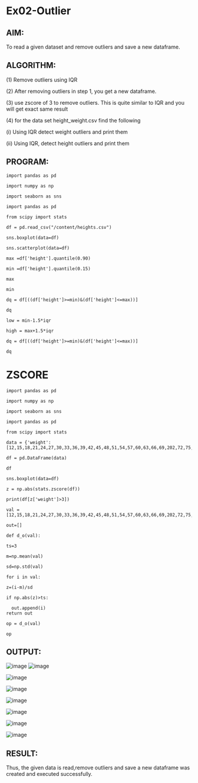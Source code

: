 # Ex02-Outlier

## AIM:
To read a given dataset and remove outliers and save a new dataframe.

## ALGORITHM:

(1) Remove outliers using IQR

(2) After removing outliers in step 1, you get a new dataframe.

(3) use zscore of 3 to remove outliers. This is quite similar to IQR and you will get exact same result

(4) for the data set height_weight.csv find the following

(i) Using IQR detect weight outliers and print them

(ii) Using IQR, detect height outliers and print them

## PROGRAM:
```
import pandas as pd

import numpy as np

import seaborn as sns

import pandas as pd

from scipy import stats

df = pd.read_csv("/content/heights.csv")

sns.boxplot(data=df)

sns.scatterplot(data=df)

max =df['height'].quantile(0.90)

min =df['height'].quantile(0.15)

max

min

dq = df[((df['height']>=min)&(df['height']<=max))]

dq

low = min-1.5*iqr

high = max+1.5*iqr

dq = df[((df['height']>=min)&(df['height']<=max))]

dq
```
# ZSCORE
```
import pandas as pd

import numpy as np

import seaborn as sns

import pandas as pd

from scipy import stats

data = {'weight':[12,15,18,21,24,27,30,33,36,39,42,45,48,51,54,57,60,63,66,69,202,72,75,78,81,84,232,87,90,93,96,99,258]}

df = pd.DataFrame(data)

df

sns.boxplot(data=df)

z = np.abs(stats.zscore(df))

print(df[z['weight']>3])

val = [12,15,18,21,24,27,30,33,36,39,42,45,48,51,54,57,60,63,66,69,202,72,75,78,81,84,232,87,90,93,96,99,258]

out=[]

def d_o(val):

ts=3

m=np.mean(val)

sd=np.std(val)

for i in val:

z=(i-m)/sd

if np.abs(z)>ts:

  out.append(i)
return out

op = d_o(val)

op
```

## OUTPUT:
![image](https://github.com/Evangelin-Ruth/ODD2023---Datascience---Ex-02/assets/94219798/9681119d-3cda-4a00-9e43-d469bb268a8c)
![image](https://github.com/Evangelin-Ruth/ODD2023---Datascience---Ex-02/assets/94219798/6a7e8f88-7e78-4d1c-b90d-4aaa958ed8c5)



![image](https://github.com/Evangelin-Ruth/ODD2023---Datascience---Ex-02/assets/94219798/8c854777-1675-4611-8b14-8451fd5e7069)



![image](https://github.com/Evangelin-Ruth/ODD2023---Datascience---Ex-02/assets/94219798/ab7611c0-f890-4642-a95a-39d637631fc4)



![image](https://github.com/Evangelin-Ruth/ODD2023---Datascience---Ex-02/assets/94219798/7df83e36-6d68-456b-ad67-6c8e932a56ae)



![image](https://github.com/Evangelin-Ruth/ODD2023---Datascience---Ex-02/assets/94219798/5f32440e-4b0e-43c0-9028-5d01364fdb23)


![image](https://github.com/Evangelin-Ruth/ODD2023---Datascience---Ex-02/assets/94219798/77fdba6f-e09b-4554-ae85-9274ebac500e)

![image](https://github.com/Evangelin-Ruth/ODD2023---Datascience---Ex-02/assets/94219798/bff6f689-ebb6-4be0-b508-ff33effe1610)





## RESULT:
Thus, the given data is read,remove outliers and save a new dataframe was created and executed successfully.











